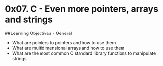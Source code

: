 # 0x07. C - Even more pointers, arrays and strings

##Learning Objectives - General
 * What are pointers to pointers and how to use them
 * What are multidimensional arrays and how to use them
 * What are the most common C standard library functions to manipulate strings

